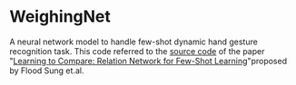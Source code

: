 # WeighingNet
A neural network model to handle few-shot dynamic hand gesture recognition task.
This code referred to the [source code](https://github.com/floodsung/LearningToCompare_FSL) of the paper "[Learning to Compare: Relation Network for Few-Shot Learning](https://arxiv.org/abs/1711.06025)"proposed by Flood Sung et.al.

